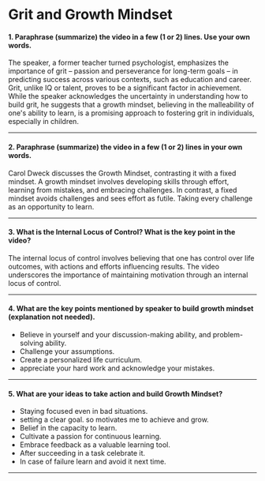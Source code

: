 # Grit and Growth Mindset

#### 1. Paraphrase (summarize) the video in a few (1 or 2) lines. Use your own words.

The speaker, a former teacher turned psychologist, emphasizes the importance of grit – passion and perseverance for long-term goals – in predicting success across various contexts, such as education and career. Grit, unlike IQ or talent, proves to be a significant factor in achievement. While the speaker acknowledges the uncertainty in understanding how to build grit, he suggests that a growth mindset, believing in the malleability of one's ability to learn, is a promising approach to fostering grit in individuals, especially in children.

---

#### 2. Paraphrase (summarize) the video in a few (1 or 2) lines in your own words.

Carol Dweck discusses the Growth Mindset, contrasting it with a fixed mindset. A growth mindset involves developing skills through effort, learning from mistakes, and embracing challenges. In contrast, a fixed mindset avoids challenges and sees effort as futile. Taking every challenge as an opportunity to learn. 

---

#### 3. What is the Internal Locus of Control? What is the key point in the video?

The internal locus of control involves believing that one has control over life outcomes, with actions and efforts influencing results. The video underscores the importance of maintaining motivation through an internal locus of control.

---

#### 4. What are the key points mentioned by speaker to build growth mindset (explanation not needed).

- Believe in yourself and your discussion-making ability, and problem-solving ability.
- Challenge your assumptions.
- Create a personalized life curriculum.
- appreciate your hard work and acknowledge your mistakes.
  
---

#### 5. What are your ideas to take action and build Growth Mindset?

- Staying focused even in bad situations.
- setting a clear goal. so motivates me to achieve and grow.
- Belief in the capacity to learn.
- Cultivate a passion for continuous learning.
- Embrace feedback as a valuable learning tool.
- After succeeding in a task celebrate it.
- In case of failure learn and avoid it next time.

---
